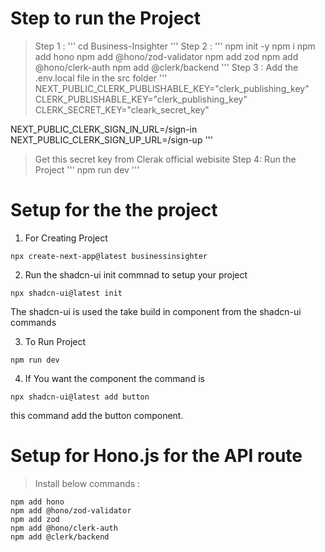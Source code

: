 # Step to run the Project
>Step 1 : ''' cd Business-Insighter '''
>Step 2 : 
'''
npm init -y
npm i
npm add hono
npm add @hono/zod-validator
npm add zod
npm add @hono/clerk-auth
npm add @clerk/backend
'''
>Step 3 : Add the .env.local file in the src folder
'''
NEXT_PUBLIC_CLERK_PUBLISHABLE_KEY="clerk_publishing_key"
CLERK_PUBLISHABLE_KEY="clerk_publishing_key"
CLERK_SECRET_KEY="cleark_secret_key"

NEXT_PUBLIC_CLERK_SIGN_IN_URL=/sign-in
NEXT_PUBLIC_CLERK_SIGN_UP_URL=/sign-up
'''
> Get this secret key from Clerak official webisite
> Step 4: Run the Project
'''
npm run dev
'''


# Setup for the the project
1. For Creating Project
```
npx create-next-app@latest businessinsighter
```

2. Run the shadcn-ui init commnad to setup your project
```
npx shadcn-ui@latest init
```
The shadcn-ui is used the take build in component from the shadcn-ui commands

3. To Run Project 
```
npm run dev
```

4. If You want the component the command is 
```
npx shadcn-ui@latest add button
```
this command add the button component.

# Setup for Hono.js for the API route
> Install below commands : 
```
npm add hono
npm add @hono/zod-validator
npm add zod
npm add @hono/clerk-auth
npm add @clerk/backend

```
